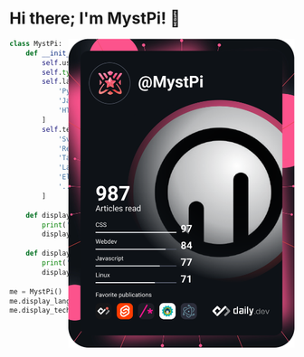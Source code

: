 # Hi there; I'm MystPi! 👋

<a href="https://app.daily.dev/MystPi"><img align="right" src="devcard.svg" width="400" alt="MystPi's Dev Card"/></a>

```py
class MystPi:
    def __init__(self):
        self.username = 'MystPi'
        self.type = 'Full stack developer'
        self.langs = [
            'Python',
            'JavaScript',
            'HTML & CSS',
        ]
        self.tech = [
            'Svelte & SvelteKit',
            'React',
            'Tailwind CSS',
            'Language development',
            'Electron',
            '... and more!'
        ]
        
    def display_langs(self):
        print('== Languages ==')
        display_list(self.langs)
            
    def display_tech(self):
        print('== Tech Stack ==')
        display_list(self.tech)
        
me = MystPi()
me.display_langs()
me.display_tech()
```

<!-- ![Top languages](https://github-readme-stats.vercel.app/api/top-langs/?username=MystPi&layout=compact)
![GitHub stats](https://github-readme-stats.vercel.app/api?username=MystPi&count_private=true&show_icons=true) -->
